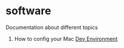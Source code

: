 # software
Documentation about different topics

1. How to config your Mac  [Dev Environment](https://github.com/mcadac/software/blob/master/MacEnvironment.md)
